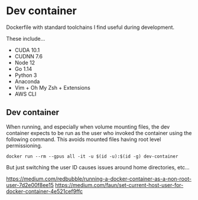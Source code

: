 # Dev container

Dockerfile with standard toolchains I find useful during development.

These include...
* CUDA 10.1
* CUDNN 7.6
* Node 12
* Go 1.14
* Python 3
* Anaconda
* Vim + Oh My Zsh + Extensions
* AWS CLI

## Dev container
When running, and especially when volume mounting files, the dev container expects to be run as the user who invoked
the container using the following command. This avoids mounted files having root level permissioning.

`docker run --rm --gpus all -it -u $(id -u):$(id -g) dev-container`

But just switching the user ID causes issues around home directories, etc...

https://medium.com/redbubble/running-a-docker-container-as-a-non-root-user-7d2e00f8ee15
https://medium.com/faun/set-current-host-user-for-docker-container-4e521cef9ffc


